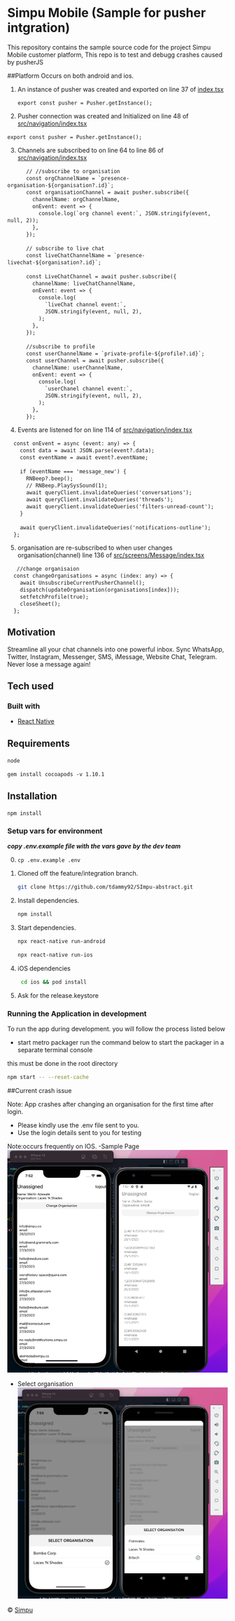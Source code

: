 # Simpu Mobile (Sample for pusher intgration)

This repository contains the sample source code for the project Simpu Mobile customer platform, This repo is to test and debugg crashes caused by pusherJS

##Platform
Occurs on both android and ios.

1. An instance of pusher was created and exported on line 37 of [index.tsx](src/index.tsx)

   ```
   export const pusher = Pusher.getInstance();

   ```

2. Pusher connection was created and Initialized on line 48 of [src/navigation/index.tsx](src/navigation/index.tsx)

```
export const pusher = Pusher.getInstance();
```

3. Channels are subscribed to on line 64 to line 86 of [src/navigation/index.tsx](src/navigation/index.tsx)

```
      // //subscribe to organisation
      const orgChannelName = `presence-organisation-${organisation?.id}`;
      const organisationChannel = await pusher.subscribe({
        channelName: orgChannelName,
        onEvent: event => {
          console.log(`org channel event:`, JSON.stringify(event, null, 2));
        },
      });

      // subscribe to live chat
      const liveChatChannelName = `presence-livechat-${organisation?.id}`;

      const LiveChatChannel = await pusher.subscribe({
        channelName: liveChatChannelName,
        onEvent: event => {
          console.log(
            `liveChat channel event:`,
            JSON.stringify(event, null, 2),
          );
        },
      });

      //subscribe to profile
      const userChannelName = `private-profile-${profile?.id}`;
      const userChannel = await pusher.subscribe({
        channelName: userChannelName,
        onEvent: event => {
          console.log(
            `userChanel channel event:`,
            JSON.stringify(event, null, 2),
          );
        },
      });
```

4. Events are listened for on line 114 of [src/navigation/index.tsx](src/navigation/index.tsx)

```
  const onEvent = async (event: any) => {
    const data = await JSON.parse(event?.data);
    const eventName = await event?.eventName;

    if (eventName === 'message_new') {
      RNBeep?.beep();
      // RNBeep.PlaySysSound(1);
      await queryClient.invalidateQueries('conversations');
      await queryClient.invalidateQueries('threads');
      await queryClient.invalidateQueries('filters-unread-count');
    }

    await queryClient.invalidateQueries('notifications-outline');
  };
```

5. organisation are re-subscribed to when user changes organisation(channel) line 136 of [src/screens/Message/index.tsx](src/screens/Message/index.tsx)

```
   //change organisaion
  const changeOrganisations = async (index: any) => {
    await UnsubscribeCurrentPusherChannel();
    dispatch(updateOrganisation(organisations[index]));
    setfetchProfile(true);
    closeSheet();
  };
```

## Motivation

Streamline all your chat channels into one powerful inbox. Sync WhatsApp, Twitter, Instagram, Messenger, SMS, iMessage, Website Chat, Telegram. Never lose a message again!

## Tech used

### Built with

- [React Native](https://reactnative.dev/)

## Requirements

`node`

`gem install cocoapods -v 1.10.1`

## Installation

`npm install`

### Setup vars for environment

**_copy .env.example file with the vars gave by the dev team_**

0. `cp .env.example .env`

1. Cloned off the feature/integration branch.

   ```bash
   git clone https://github.com/tdammy92/SImpu-abstract.git

   ```

2. Install dependencies.

   ```bash
   npm install
   ```

3. Start dependencies.

   ```bash
   npx react-native run-android
   ```

   ```bash
   npx react-native run-ios
   ```

4. iOS dependencies

   ```bash
    cd ios && pod install
   ```

5. Ask for the release.keystore

### Running the Application in development

To run the app during development. you will follow the process listed below

- start metro packager run the command below to start the packager in a separate
  terminal console

this must be done in the root directory

```bash
npm start -- --reset-cache
```

##Current crash issue

Note: App crashes after changing an organisation for the first time after login.

- Please kindly use the .env file sent to you.
- Use the login details sent to you for testing

Note:occurs frequently on IOS.
-Sample Page
![sample_page1](image/image1.png)

- Select organisation
  ![sample_page2](image/image2.png)

© [Simpu](https://www.simpu.co/)
